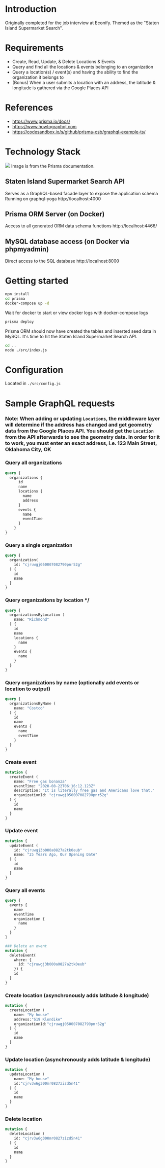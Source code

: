 # Introduction
Originally completed for the job interview at Econify.  Themed as the "Staten Island Supermarket Search".

# Requirements
- Create, Read, Update, & Delete Locations & Events
- Query and find all the locations & events belonging to an organization
- Query a location(s) / event(s) and having the ability to find the organization it belongs to
- (Bonus) When a user submits a location with an address, the latitude & longitude is gathered via the Google Places API

# References
- https://www.prisma.io/docs/
- https://www.howtographql.com
- https://codesandbox.io/s/github/prisma-csb/graphql-example-ts/

# Technology Stack
<img src="https://i.imgur.com/URyxmnZ.png">
Image is from the Prisma documentation.

## Staten Island Supermarket Search API
Serves as a GraphQL-based facade layer to expose the application schema
Running on graphql-yoga
http://localhost:4000

## Prisma ORM Server (on Docker)
Access to all generated ORM data schema functions
http://localhost:4466/

## MySQL database access (on Docker via phpmyadmin)
Direct access to the SQL database
http://localhost:8000

# Getting started
```sh
npm install
cd prisma
docker-compose up -d
```
Wait for docker to start or view docker logs with docker-compose logs
```sh
prisma deploy
```
Prisma ORM should now have created the tables and inserted seed data in MySQL.  It's time to hit the Staten Island Supermarket Search API.
```sh
cd ..
node ./src/index.js
```

# Configuration
Located in `./src/config.js`

# Sample GraphQL requests
### Note: When adding or updating `Locations`, the middleware layer will determine if the address has changed and get geometry data from the Google Places API.  You should get the `Location` from the API afterwards to see the geometry data.  In order for it to work, you must enter an exact address, i.e. 123 Main Street, Oklahoma City, OK

### Query all organizations 
```graphql
query {
  organizations {
      id
      name
      locations {
        name
        address
      }
      events {
        name
        eventTime
      }
    }
}
```

### Query a single organization
```graphql
query {
  organization(
    id: "cjruwgj050007082790pnr52g"
  ) {
    id 
    name
  }
}
```

### Query organizations by location */
```graphql
query {
  organizationsByLocation (
    name: "Richmond"
  ) {
    id
    name
    locations {
      name
    }
    events {
      name
    }
  }
}
```

### Query organizations by name (optionally add events or location to output) 
```graphql
query {
  organizationsByName (
    name: "Costco"
  ) {
    id
    name
    events {
      name
      eventTime
    }
  }
}
```

### Create event
```graphql
mutation {
  createEvent (
    name: "Free gas bonanza"
    eventTime: "2020-08-22T06:16:12.123Z"
    description: "It is literally free gas and Americans love that."
    organizationId: "cjruwgj050007082790pnr52g"
  ) {
    id
    name
  }
}
```
### Update event
```graphql
mutation {
  updateEvent (
    id: "cjruwgj3b000a0827a2tk0eub"
    name: "25 Years Ago, Our Opening Date"   
  ) {
    id
    name
  }
}
```

### Query all events
```graphql
query {
  events {
    name
    eventTime
    organization {
      name
    }
  }
}
```
```graphql
### Delete an event
mutation {
  deleteEvent(
    where: {
      id: "cjruwgj3b000a0827a2tk0eub"
    }) { 
    id
  }
}
```

### Create location (asynchronously adds latitude & longitude)
```graphql
mutation {
  createLocation (
    name: "My house"
    address:"619 Klondike"
    organizationId:"cjruwgj050007082790pnr52g"
  ) {
    id
    name
  }
}
```

### Update location (asynchronously adds latitude & longitude)
```graphql
mutation {
  updateLocation (
    name: "My house"
    id:"cjrv3w6g300mr0827zizd5n41"
  ) {
    id
    name
  }
}
```

### Delete location
```graphql
mutation {
  deleteLocation (
    id: "cjrv3w6g300mr0827zizd5n41"
  ) {
    id
    name
  }
}
```
